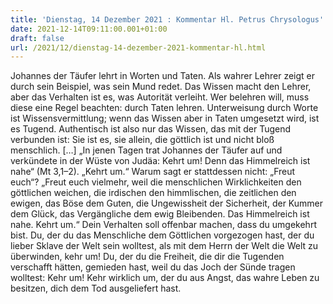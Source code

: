 ```yaml
---
title: 'Dienstag, 14 Dezember 2021 : Kommentar Hl. Petrus Chrysologus'
date: 2021-12-14T09:11:00.001+01:00
draft: false
url: /2021/12/dienstag-14-dezember-2021-kommentar-hl.html
---
```


Johannes der Täufer lehrt in Worten und Taten. Als wahrer Lehrer zeigt er durch sein Beispiel, was sein Mund redet. Das Wissen macht den Lehrer, aber das Verhalten ist es, was Autorität verleiht. Wer belehren will, muss diese eine Regel beachten: durch Taten lehren. Unterweisung durch Worte ist Wissensvermittlung; wenn das Wissen aber in Taten umgesetzt wird, ist es Tugend. Authentisch ist also nur das Wissen, das mit der Tugend verbunden ist: Sie ist es, sie allein, die göttlich ist und nicht bloß menschlich. \[…\] „In jenen Tagen trat Johannes der Täufer auf und verkündete in der Wüste von Judäa: Kehrt um! Denn das Himmelreich ist nahe“ (Mt 3,1–2). „Kehrt um.“ Warum sagt er stattdessen nicht: „Freut euch“? „Freut euch vielmehr, weil die menschlichen Wirklichkeiten den göttlichen weichen, die irdischen den himmlischen, die zeitlichen den ewigen, das Böse dem Guten, die Ungewissheit der Sicherheit, der Kummer dem Glück, das Vergängliche dem ewig Bleibenden. Das Himmelreich ist nahe. Kehrt um.“ Dein Verhalten soll offenbar machen, dass du umgekehrt bist. Du, der du das Menschliche dem Göttlichen vorgezogen hast, der du lieber Sklave der Welt sein wolltest, als mit dem Herrn der Welt die Welt zu überwinden, kehr um! Du, der du die Freiheit, die dir die Tugenden verschafft hätten, gemieden hast, weil du das Joch der Sünde tragen wolltest: Kehr um! Kehr wirklich um, der du aus Angst, das wahre Leben zu besitzen, dich dem Tod ausgeliefert hast.